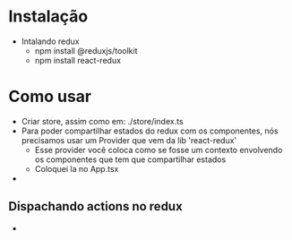 # Instalação

- Intalando redux
  - npm install @reduxjs/toolkit
  - npm install react-redux

# Como usar

- Criar store, assim como em: ./store/index.ts
- Para poder compartilhar estados do redux com os componentes, nós precisamos usar um Provider que vem da lib 'react-redux'
  - Esse provider você coloca como se fosse um contexto envolvendo os componentes que tem que compartilhar estados
  - Coloquei la no App.tsx
-

## Dispachando actions no redux

-
